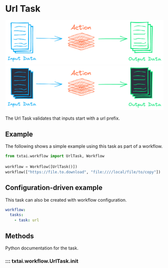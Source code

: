 # Url Task

![task](../images/task.png#only-light)
![task](../images/task-dark.png#only-dark)

The Url Task validates that inputs start with a url prefix.

## Example

The following shows a simple example using this task as part of a workflow.

```python
from txtai.workflow import UrlTask, Workflow

workflow = Workflow([UrlTask()])
workflow(["https://file.to.download", "file:////local/file/to/copy"])
```

## Configuration-driven example

This task can also be created with workflow configuration.

```yaml
workflow:
  tasks:
    - task: url
```

## Methods

Python documentation for the task.

### ::: txtai.workflow.UrlTask.__init__
